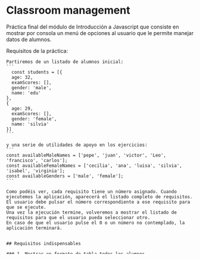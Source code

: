 # Classroom management
  Práctica final del módulo de Introducción a Javascript que consiste en mostrar por consola un menú de opciones al usuario que le permite manejar datos de alumnos.

  Requisitos de la práctica:
    
    Partiremos de un listado de alumnos inicial:
    ```
      const students = [{
      age: 32,
      examScores: [],
      gender: 'male',
      name: 'edu'
    },
    {
      age: 29,
      examScores: [],
      gender: 'female',
      name: 'silvia'
    }]
    ```

    y una serie de utilidades de apoyo en los ejercicios:
    ```
    const availableMaleNames = ['pepe', 'juan', 'victor', 'Leo', 'francisco', 'carlos'];
    const availableFemaleNames = ['cecilia', 'ana', 'luisa', 'silvia', 'isabel', 'virginia'];
    const availableGenders = ['male', 'female'];
    ```

    Como podéis ver, cada requisito tiene un número asignado. Cuando ejecutemos la aplicación, aparecerá el listado completo de requisitos. 
    El usuario debe pulsar el número correspondiente a ese requisito para que se ejecute. 
    Una vez la ejecución termine, volveremos a mostrar el listado de requisitos para que el usuario pueda seleccionar otro. 
    En caso de que el usuario pulse el 0 o un número no contemplado, la aplicación terminará.


    ## Requisitos indispensables

    ### 1- Mostrar en formato de tabla todos los alumnos. 
    ### 2- Mostrar por consola la cantidad de alumnos que hay en clase.
    ### 3- Mostrar por consola todos los nombres de los alumnos.
    ### 4- Eliminar el último alumno de la clase.
    ### 5- Eliminar un alumno aleatoriamente de la clase.
    ### 6- Mostrar por consola todos los datos de los alumnos que son chicas.
    ### 7- Mostrar por consola el número de chicos y chicas que hay en la clase.
    ### 8- Mostrar true o false por consola si todos los alumnos de la clase son chicas.
    ### 9- Mostrar por consola los nombres de los alumnos que tengan entre 20 y 25 años.
    ### 10- Añadir un alumno nuevo con los siguientes datos:
      - nombre aleatorio.
      - edad aleatoria entre 20 y 50 años.
      - género aleatorio.
      - listado de calificaciones vacío.

    ¡OJO!, el nombre y el género tienen que ir acordes.

    ### 11- Mostrar por consola el nombre de la persona más joven de la clase.
    ¡OJO!, si varias personas de la clase comparten la edad más baja, cualquiera de ellos es una respuesta válida.

    ### 12- Mostrar por consola la edad media de todos los alumnos de la clase.
    ### 13- Mostrar por consola la edad media de las chicas de la clase.
    ### 14- Añadir nueva nota a los alumnos. Por cada alumno de la clase, tendremos que calcular una nota de forma aleatoria(número entre 0 y 10) y añadirla a su listado de notas.
    ### 15- Ordenar el array de alumnos alfabéticamente según su nombre.

    ## Requisitos opcionales
    Os recomiendo encarecidamente que los intentéis, no son difíciles!

    ### 16- Mostrar por consola el alumno de la clase con las mejores notas.
    El alumno con mejores notas es aquel cuyo sumatorio de todas sus notas es el valor más alto de todos.

    ### 17- Mostrar por consola la nota media más alta de la clase y el nombre del alumno al que pertenece.

    ### 18- Añadir un punto extra a cada nota existente de todos los alumnos. Recordad que la nota máxima posible es 10. Si los alumnos aún no tienen registrada ninguna nota, les pondremos un 10.


    ## Consideraciones
      - La aplicación debe funcionar bajo el entorno de Node.js, NO en el navegador.
      - Para considerar APTA la práctica, TODOS los requisitos indispensables deben funcionar correctamente.
      - Es importante que cada requisito responda con lo que se necesita. Es decir, si un requisito pide el número de alumnos que cumplen una condición, el resultado debe ser sólo un número, y no el listado de alumnos que cumplen dicha condición. Si esto sucede, se considerará como respuesta incorrecta.
      - Los requisitos opcionales no penalizarán negativamente si están mal o hechos a la mitad. Valoraré positivamente que lo intentéis. Si no os sale, dejad el código comentado con la duda que os haya hecho no poder continuar para poder ayudaros.
